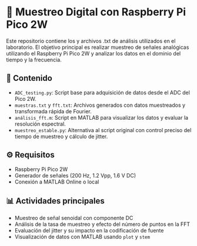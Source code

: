 # 🧪 Muestreo Digital con Raspberry Pi Pico 2W

Este repositorio contiene los y archivos .txt de análisis utilizados en el laboratorio. El objetivo principal es realizar muestreo de señales analógicas utilizando el Raspberry Pi Pico 2W y analizar los datos en el dominio del tiempo y la frecuencia.

## 📂 Contenido

- `ADC_testing.py`: Script base para adquisición de datos desde el ADC del Pico 2W.
- `muestras.txt` y `fft.txt`: Archivos generados con datos muestreados y transformada rápida de Fourier.
- `análisis_fft.m`: Script en MATLAB para visualizar los datos y evaluar la resolución espectral.
- `muestreo_estable.py`: Alternativa al script original con control preciso del tiempo de muestreo y cálculo de jitter.

## ⚙️ Requisitos

- Raspberry Pi Pico 2W
- Generador de señales (200 Hz, 1.2 Vpp, 1.6 V DC)
- Conexión a MATLAB Online o local

## 📊 Actividades principales

- Muestreo de señal senoidal con componente DC
- Análisis de la tasa de muestreo y efecto del número de puntos en la FFT
- Evaluación del jitter y su impacto en la codificación de fuente
- Visualización de datos con MATLAB usando `plot` y `stem`
